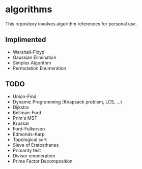 # algorithms　
This repository involves algorithm references for personal use.

## Implimented
* Warshall-Floyd
* Gaussian Elimination
* Simplex Algorithm
* Permutation Enumeration

## TODO
* Union-Find
* Dynamic Programming (Knapsack problem, LCS, ...)
* Dijkstra
* Bellman-Ford
* Prim's MST
* Kruskal
* Ford-Fulkerson
* Edmonds-Karp
* Topological sort
* Sieve of Eratosthenes
* Primarity test
* Divisor enumeration
* Prime Factor Decomposition
